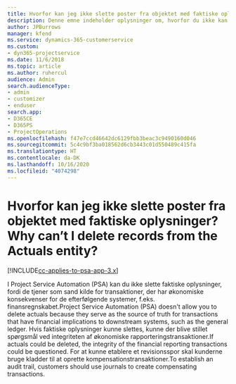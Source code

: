 ```yaml
---
title: Hvorfor kan jeg ikke slette poster fra objektet med faktiske oplysninger?
description: Denne emne indeholder oplysninger om, hvorfor du ikke kan slette poster fra objektet med faktiske oplysninger.
author: JPBurrows
manager: kfend
ms.service: dynamics-365-customerservice
ms.custom:
- dyn365-projectservice
ms.date: 11/6/2018
ms.topic: article
ms.author: ruhercul
audience: Admin
search.audienceType:
- admin
- customizer
- enduser
search.app:
- D365CE
- D365PS
- ProjectOperations
ms.openlocfilehash: f47e7ccd46642dc6129fbb3beac3c9490160d046
ms.sourcegitcommit: 5c4c9bf3ba018562d6cb3443c01d550489c415fa
ms.translationtype: HT
ms.contentlocale: da-DK
ms.lasthandoff: 10/16/2020
ms.locfileid: "4074298"
---
```

# <a name="why-cant-i-delete-records-from-the-actuals-entity"></a><span data-ttu-id="42e47-103">Hvorfor kan jeg ikke slette poster fra objektet med faktiske oplysninger?</span><span class="sxs-lookup"><span data-stu-id="42e47-103">Why can’t I delete records from the Actuals entity?</span></span>

[!INCLUDE[cc-applies-to-psa-app-3.x](../includes/cc-applies-to-psa-app-3x.md)]

<span data-ttu-id="42e47-104">I Project Service Automation (PSA) kan du ikke slette faktiske oplysninger, fordi de tjener som sand kilde for transaktioner, der har økonomiske konsekvenser for de efterfølgende systemer, f.eks. finansregnskabet.</span><span class="sxs-lookup"><span data-stu-id="42e47-104">Project Service Automation (PSA) doesn't allow you to delete actuals because they serve as the source of truth for transactions that have financial implications to downstream systems, such as the general ledger.</span></span> <span data-ttu-id="42e47-105">Hvis faktiske oplysninger kunne slettes, kunne der blive stillet spørgsmål ved integriteten af økonomiske rapporteringstransaktioner.</span><span class="sxs-lookup"><span data-stu-id="42e47-105">If actuals could be deleted, the integrity of the financial reporting transactions could be questioned.</span></span> <span data-ttu-id="42e47-106">For at kunne etablere et revisionsspor skal kunderne bruge kladder til at oprette kompensationstransaktioner.</span><span class="sxs-lookup"><span data-stu-id="42e47-106">To establish an audit trail, customers should use journals to create compensating transactions.</span></span>

